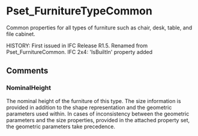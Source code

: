 # Pset_FurnitureTypeCommon

Common properties for all types of furniture such as chair, desk, table, and file cabinet.
<!-- end of short definition -->

 HISTORY: First issued in IFC Release R1.5. Renamed from Pset_FurnitureCommon. IFC 2x4: 'IsBuiltIn' property added


## Comments

### NominalHeight

The nominal height of the furniture of this type. The size information is provided in addition to the shape representation and the geometric parameters used within. In cases of inconsistency between the geometric parameters and the size properties, provided in the attached property set, the geometric parameters take precedence.

